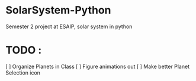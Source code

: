 # **SolarSystem-Python**
Semester 2 project at ESAIP, solar system in python

# TODO :
  [ ] Organize Planets in Class
  [ ] Figure animations out
  [ ] Make better Planet Selection icon
